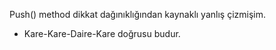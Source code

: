 Push() method dikkat dağınıklığından kaynaklı yanlış çizmişim.
- Kare-Kare-Daire-Kare doğrusu budur.